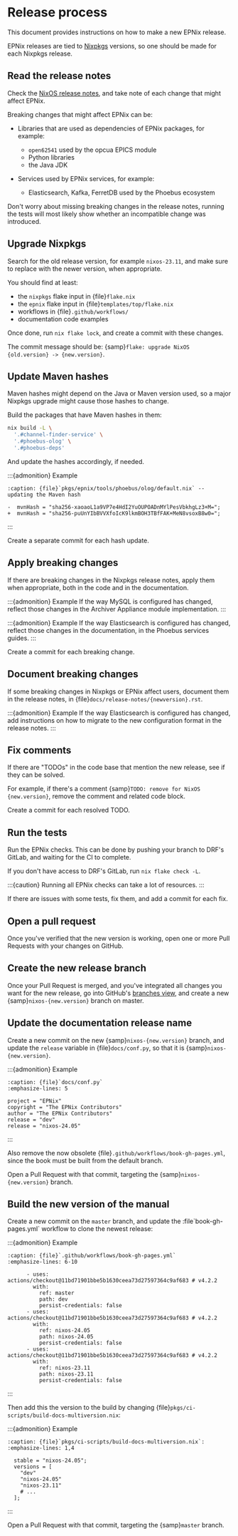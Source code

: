 # Release process

This document provides instructions
on how to make a new EPNix release.

EPNix releases are tied to [Nixpkgs] versions,
so one should be made for each Nixpkgs release.

## Read the release notes

Check the [NixOS release notes],
and take note of each change that might affect EPNix.

Breaking changes that might affect EPNix can be:

- Libraries that are used as dependencies of EPNix packages, for example:

  - `open62541` used by the opcua EPICS module
  - Python libraries
  - the Java JDK

- Services used by EPNix services, for example:

  - Elasticsearch, Kafka, FerretDB used by the Phoebus ecosystem

Don't worry about missing breaking changes in the release notes,
running the tests will most likely show whether an incompatible change was introduced.

## Upgrade Nixpkgs

Search for the old release version,
for example `nixos-23.11`,
and make sure to replace with the newer version,
when appropriate.

You should find at least:

- the `nixpkgs` flake input in {file}`flake.nix`
- the `epnix` flake input in {file}`templates/top/flake.nix`
- workflows in {file}`.github/workflows/`
- documentation code examples

Once done,
run `nix flake lock`,
and create a commit with these changes.

The commit message should be:
{samp}`flake: upgrade NixOS {old.version} -> {new.version}`.

## Update Maven hashes

Maven hashes might depend on the Java or Maven version used,
so a major Nixpkgs upgrade might cause those hashes to change.

Build the packages that have Maven hashes in them:

```bash
nix build -L \
  '.#channel-finder-service' \
  '.#phoebus-olog' \
  '.#phoebus-deps'
```

And update the hashes accordingly,
if needed.

:::{admonition} Example
```{code-block} diff
:caption: {file}`pkgs/epnix/tools/phoebus/olog/default.nix` -- updating the Maven hash

-  mvnHash = "sha256-xaoaoL1a9VP7e4HdI2YuOUPOADnMYlPesVbkhgLz3+M=";
+  mvnHash = "sha256-puUnYIbBVVXfoIcK9lkmBOH3TBfFAK+MeN8vsoxB8w0=";
```
:::

Create a separate commit for each hash update.

## Apply breaking changes

If there are breaking changes in the Nixpkgs release notes,
apply them when appropriate,
both in the code
and in the documentation.

:::{admonition} Example
If the way MySQL is configured has changed,
reflect those changes in the Archiver Appliance module implementation.
:::

:::{admonition} Example
If the way Elasticsearch is configured has changed,
reflect those changes in the documentation,
in the Phoebus services guides.
:::

Create a commit for each breaking change.

## Document breaking changes

If some breaking changes in Nixpkgs or EPNix affect users,
document them in the release notes,
in {file}`docs/release-notes/{newversion}.rst`.

:::{admonition} Example
If the way Elasticsearch is configured has changed,
add instructions on how to migrate to the new configuration format
in the release notes.
:::

## Fix comments

If there are "TODOs" in the code base that mention the new release,
see if they can be solved.

For example,
if there's a comment {samp}`TODO: remove for NixOS {new.version}`,
remove the comment
and related code block.

Create a commit for each resolved TODO.

## Run the tests

Run the EPNix checks.
This can be done by pushing your branch to DRF's GitLab,
and waiting for the CI to complete.

If you don't have access to DRF's GitLab,
run `nix flake check -L`.

:::{caution}
Running all EPNix checks can take a lot of resources.
:::

If there are issues with some tests,
fix them,
and add a commit for each fix.

## Open a pull request

Once you've verified that the new version is working,
open one or more Pull Requests with your changes on GitHub.

## Create the new release branch

Once your Pull Request is merged,
and you've integrated all changes you want for the new release,
go into GitHub's [branches view],
and create a new {samp}`nixos-{new.version}` branch on master.

## Update the documentation release name

Create a new commit
on the new {samp}`nixos-{new.version}` branch,
and update the `release` variable in {file}`docs/conf.py`,
so that it is {samp}`nixos-{new.version}`.

:::{admonition} Example
```{code-block} python
:caption: {file}`docs/conf.py`
:emphasize-lines: 5

project = "EPNix"
copyright = "The EPNix Contributors"
author = "The EPNix Contributors"
release = "dev"
release = "nixos-24.05"
```
:::

Also remove the now obsolete {file}`.github/workflows/book-gh-pages.yml`,
since the book must be built from the default branch.

Open a Pull Request with that commit,
targeting the {samp}`nixos-{new.version}` branch.

## Build the new version of the manual

Create a new commit
on the `master` branch,
and update the :file\`book-gh-pages.yml\` workflow to clone the newest release:

:::{admonition} Example
```{code-block} yaml
:caption: {file}`.github/workflows/book-gh-pages.yml`
:emphasize-lines: 6-10

      - uses: actions/checkout@11bd71901bbe5b1630ceea73d27597364c9af683 # v4.2.2
        with:
          ref: master
          path: dev
          persist-credentials: false
      - uses: actions/checkout@11bd71901bbe5b1630ceea73d27597364c9af683 # v4.2.2
        with:
          ref: nixos-24.05
          path: nixos-24.05
          persist-credentials: false
      - uses: actions/checkout@11bd71901bbe5b1630ceea73d27597364c9af683 # v4.2.2
        with:
          ref: nixos-23.11
          path: nixos-23.11
          persist-credentials: false
```
:::

Then add this the version to the build
by changing {file}`pkgs/ci-scripts/build-docs-multiversion.nix`:

:::{admonition} Example
```{code-block} nix
:caption: {file}`pkgs/ci-scripts/build-docs-multiversion.nix`:
:emphasize-lines: 1,4

  stable = "nixos-24.05";
  versions = [
    "dev"
    "nixos-24.05"
    "nixos-23.11"
    # ...
  ];
```
:::

Open a Pull Request with that commit,
targeting the {samp}`master` branch.

[branches view]: https://github.com/epics-extensions/EPNix/branches
[nixos release notes]: https://nixos.org/manual/nixos/stable/release-notes
[nixpkgs]: https://github.com/NixOS/nixpkgs
